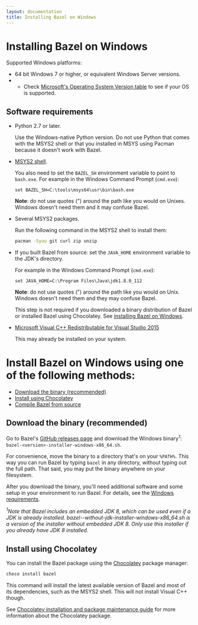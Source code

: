 ```yaml
---
layout: documentation
title: Installing Bazel on Windows
---
```


# <a name="windows"></a>Installing Bazel on Windows

Supported Windows platforms:

*   64 bit Windows 7 or higher, or equivalent Windows Server versions.
* * Check
<a href="https://msdn.microsoft.com/en-us/library/windows/desktop/ms724832(v=vs.85).aspx">Microsoft's
Operating System Version table</a> to see if your OS is supported.

## Software requirements

*   Python 2.7 or later.

    Use the Windows-native Python version. Do not use Python that comes with the
    MSYS2 shell or that you installed in MSYS using Pacman because it doesn't
    work with Bazel.

*   [MSYS2 shell](https://msys2.github.io/).

    You also need to set the `BAZEL_SH` environment variable to point to
    `bash.exe`. For example in the Windows Command Prompt (`cmd.exe`):

    ```
    set BAZEL_SH=C:\tools\msys64\usr\bin\bash.exe
    ```

    **Note**: do not use quotes (") around the path like you would on Unixes.
    Windows doesn't need them and it may confuse Bazel.

*   Several MSYS2 packages.

    Run the following command in the MSYS2 shell to install them:

    ```bash
    pacman -Syuu git curl zip unzip
    ```

*   If you built Bazel from source: set the `JAVA_HOME` environment variable to
    the JDK's directory.

    For example in the Windows Command Prompt (`cmd.exe`):

    ```
    set JAVA_HOME=C:\Program Files\Java\jdk1.8.0_112
    ```

    **Note**: do not use quotes (") around the path like you would on Unix.
    Windows doesn't need them and they may confuse Bazel.

    This step is not required if you downloaded a binary distribution of Bazel
    or installed Bazel using Chocolatey. See [installing Bazel on
    Windows](install-windows.html).

*   [Microsoft Visual C++ Redistributable for Visual Studio 2015](https://www.microsoft.com/en-us/download/details.aspx?id=48145)

    This may already be installed on your system.

# Install Bazel on Windows using one of the following methods:

*   [Download the binary (recommended)](#download-the-binary-recommended)
*   [Install using Chocolatey](#install-using-chocolatey)
*   [Compile Bazel from source](install-compile-source.html)

## Download the binary (recommended)

Go to Bazel's [GitHub releases page](https://github.com/bazelbuild/bazel/releases)
and download the Windows binary<sup>1</sup>: `bazel-<version>-installer-windows-x86_64.sh`.

For convenience, move the binary to a directory that's on your `%PATH%`. This
way you can run Bazel by typing `bazel` in any directory, without typing out the
full path. That said, you may put the binary anywhere on your filesystem.

After you download the binary, you'll need additional
software and some setup in your environment to run Bazel. For details, see the
[Windows requirements](windows.html).

_<sup>1</sup>Note that Bazel includes an embedded JDK 8, which can be used even if a JDK is already installed. bazel-<version>-without-jdk-installer-windows-x86_64.sh is a version of the installer without embedded JDK 8. Only use this installer if you already have JDK 8 installed._

## Install using Chocolatey

You can install the Bazel package using the [Chocolatey](https://chocolatey.org)
package manager:

```sh
choco install bazel
```

This command will install the latest available version of Bazel and most of
its dependencies, such as the MSYS2 shell. This will not install Visual C++
though.

See [Chocolatey installation and package maintenance
guide](https://bazel.build/windows-chocolatey-maintenance.html) for more
information about the Chocolatey package.
